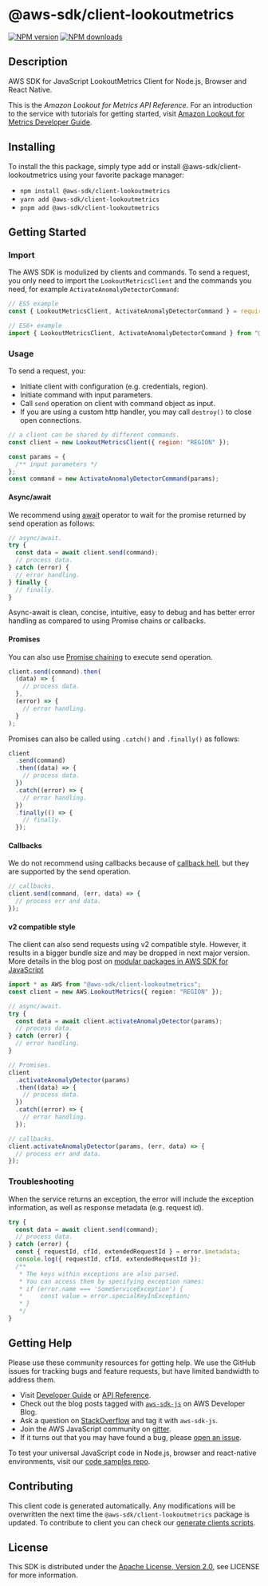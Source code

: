 <!-- generated file, do not edit directly -->

# @aws-sdk/client-lookoutmetrics

[![NPM version](https://img.shields.io/npm/v/@aws-sdk/client-lookoutmetrics/latest.svg)](https://www.npmjs.com/package/@aws-sdk/client-lookoutmetrics)
[![NPM downloads](https://img.shields.io/npm/dm/@aws-sdk/client-lookoutmetrics.svg)](https://www.npmjs.com/package/@aws-sdk/client-lookoutmetrics)

## Description

AWS SDK for JavaScript LookoutMetrics Client for Node.js, Browser and React Native.

<p>This is the <i>Amazon Lookout for Metrics API Reference</i>. For an introduction to the service
with tutorials for getting started, visit <a href="https://docs.aws.amazon.com/lookoutmetrics/latest/dev">Amazon
Lookout for Metrics Developer Guide</a>.</p>

## Installing

To install the this package, simply type add or install @aws-sdk/client-lookoutmetrics
using your favorite package manager:

- `npm install @aws-sdk/client-lookoutmetrics`
- `yarn add @aws-sdk/client-lookoutmetrics`
- `pnpm add @aws-sdk/client-lookoutmetrics`

## Getting Started

### Import

The AWS SDK is modulized by clients and commands.
To send a request, you only need to import the `LookoutMetricsClient` and
the commands you need, for example `ActivateAnomalyDetectorCommand`:

```js
// ES5 example
const { LookoutMetricsClient, ActivateAnomalyDetectorCommand } = require("@aws-sdk/client-lookoutmetrics");
```

```ts
// ES6+ example
import { LookoutMetricsClient, ActivateAnomalyDetectorCommand } from "@aws-sdk/client-lookoutmetrics";
```

### Usage

To send a request, you:

- Initiate client with configuration (e.g. credentials, region).
- Initiate command with input parameters.
- Call `send` operation on client with command object as input.
- If you are using a custom http handler, you may call `destroy()` to close open connections.

```js
// a client can be shared by different commands.
const client = new LookoutMetricsClient({ region: "REGION" });

const params = {
  /** input parameters */
};
const command = new ActivateAnomalyDetectorCommand(params);
```

#### Async/await

We recommend using [await](https://developer.mozilla.org/en-US/docs/Web/JavaScript/Reference/Operators/await)
operator to wait for the promise returned by send operation as follows:

```js
// async/await.
try {
  const data = await client.send(command);
  // process data.
} catch (error) {
  // error handling.
} finally {
  // finally.
}
```

Async-await is clean, concise, intuitive, easy to debug and has better error handling
as compared to using Promise chains or callbacks.

#### Promises

You can also use [Promise chaining](https://developer.mozilla.org/en-US/docs/Web/JavaScript/Guide/Using_promises#chaining)
to execute send operation.

```js
client.send(command).then(
  (data) => {
    // process data.
  },
  (error) => {
    // error handling.
  }
);
```

Promises can also be called using `.catch()` and `.finally()` as follows:

```js
client
  .send(command)
  .then((data) => {
    // process data.
  })
  .catch((error) => {
    // error handling.
  })
  .finally(() => {
    // finally.
  });
```

#### Callbacks

We do not recommend using callbacks because of [callback hell](http://callbackhell.com/),
but they are supported by the send operation.

```js
// callbacks.
client.send(command, (err, data) => {
  // process err and data.
});
```

#### v2 compatible style

The client can also send requests using v2 compatible style.
However, it results in a bigger bundle size and may be dropped in next major version. More details in the blog post
on [modular packages in AWS SDK for JavaScript](https://aws.amazon.com/blogs/developer/modular-packages-in-aws-sdk-for-javascript/)

```ts
import * as AWS from "@aws-sdk/client-lookoutmetrics";
const client = new AWS.LookoutMetrics({ region: "REGION" });

// async/await.
try {
  const data = await client.activateAnomalyDetector(params);
  // process data.
} catch (error) {
  // error handling.
}

// Promises.
client
  .activateAnomalyDetector(params)
  .then((data) => {
    // process data.
  })
  .catch((error) => {
    // error handling.
  });

// callbacks.
client.activateAnomalyDetector(params, (err, data) => {
  // process err and data.
});
```

### Troubleshooting

When the service returns an exception, the error will include the exception information,
as well as response metadata (e.g. request id).

```js
try {
  const data = await client.send(command);
  // process data.
} catch (error) {
  const { requestId, cfId, extendedRequestId } = error.$metadata;
  console.log({ requestId, cfId, extendedRequestId });
  /**
   * The keys within exceptions are also parsed.
   * You can access them by specifying exception names:
   * if (error.name === 'SomeServiceException') {
   *     const value = error.specialKeyInException;
   * }
   */
}
```

## Getting Help

Please use these community resources for getting help.
We use the GitHub issues for tracking bugs and feature requests, but have limited bandwidth to address them.

- Visit [Developer Guide](https://docs.aws.amazon.com/sdk-for-javascript/v3/developer-guide/welcome.html)
  or [API Reference](https://docs.aws.amazon.com/AWSJavaScriptSDK/v3/latest/index.html).
- Check out the blog posts tagged with [`aws-sdk-js`](https://aws.amazon.com/blogs/developer/tag/aws-sdk-js/)
  on AWS Developer Blog.
- Ask a question on [StackOverflow](https://stackoverflow.com/questions/tagged/aws-sdk-js) and tag it with `aws-sdk-js`.
- Join the AWS JavaScript community on [gitter](https://gitter.im/aws/aws-sdk-js-v3).
- If it turns out that you may have found a bug, please [open an issue](https://github.com/aws/aws-sdk-js-v3/issues/new/choose).

To test your universal JavaScript code in Node.js, browser and react-native environments,
visit our [code samples repo](https://github.com/aws-samples/aws-sdk-js-tests).

## Contributing

This client code is generated automatically. Any modifications will be overwritten the next time the `@aws-sdk/client-lookoutmetrics` package is updated.
To contribute to client you can check our [generate clients scripts](https://github.com/aws/aws-sdk-js-v3/tree/main/scripts/generate-clients).

## License

This SDK is distributed under the
[Apache License, Version 2.0](http://www.apache.org/licenses/LICENSE-2.0),
see LICENSE for more information.
